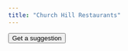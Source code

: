```yaml
---
title: "Church Hill Restaurants"
---
```


<form name="suggestionForm" action="" method="GET">
  <input type="button" name="getSuggestion" value="Get a suggestion" onClick="loadSuggestion(data)">
</form>

<div id="suggestion"></div>

<script type="text/javascript" src="restaurants.js"></script>
